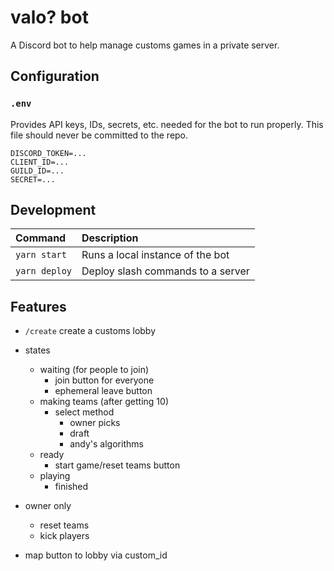 # valo? bot

A Discord bot to help manage customs games in a private server.

## Configuration

### `.env`

Provides API keys, IDs, secrets, etc. needed for the bot to run properly. This file should never be committed to the repo.

```
DISCORD_TOKEN=...
CLIENT_ID=...
GUILD_ID=...
SECRET=...
```

## Development

| Command       | Description                       |
| :------------ | :-------------------------------- |
| `yarn start`  | Runs a local instance of the bot  |
| `yarn deploy` | Deploy slash commands to a server |

## Features

-   `/create` create a customs lobby
-   states
    -   waiting (for people to join)
        -   join button for everyone
        -   ephemeral leave button
    -   making teams (after getting 10)
        -   select method
            -   owner picks
            -   draft
            -   andy's algorithms
    -   ready
        -   start game/reset teams button
    -   playing
        -   finished
-   owner only

    -   reset teams
    -   kick players

-   map button to lobby via custom_id
